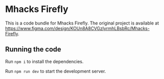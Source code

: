 
  # Mhacks Firefly

  This is a code bundle for Mhacks Firefly. The original project is available at https://www.figma.com/design/KOUn8A8CVGzIyrmhLBsbRc/Mhacks-Firefly.

  ## Running the code

  Run `npm i` to install the dependencies.

  Run `npm run dev` to start the development server.
  